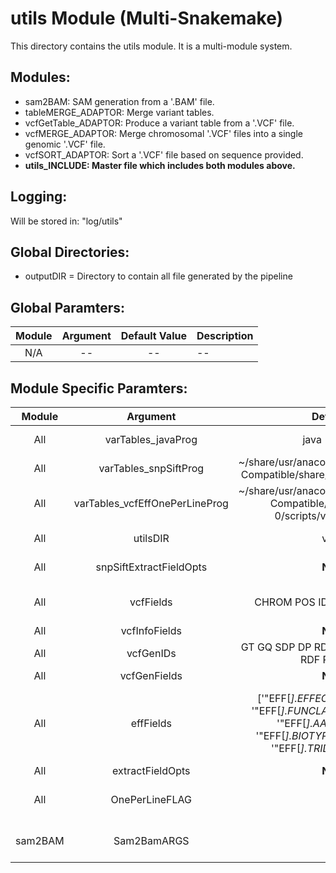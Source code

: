 # utils Module (Multi-Snakemake)
This directory contains the utils module. It is a multi-module system.

## Modules:
* sam2BAM: SAM generation from a '.BAM' file.
* tableMERGE_ADAPTOR: Merge variant tables.
* vcfGetTable_ADAPTOR: Produce a variant table from a '.VCF' file.
* vcfMERGE_ADAPTOR: Merge chromosomal '.VCF' files into a single genomic '.VCF' file.
* vcfSORT_ADAPTOR: Sort a '.VCF' file based on sequence provided.
* **utils_INCLUDE: Master file which includes both modules above.**

## Logging:
Will be stored in: "log/utils"

## Global Directories:
* outputDIR = Directory to contain all file generated by the pipeline

## Global Paramters:
Module | Argument | Default Value | Description
:--------: | :--------: | :--------: | :--------
N/A | -- | -- | -- 

## Module Specific Paramters:
Module | Argument | Default Value | Description
:--------: | :--------: | :--------: | :--------
All | varTables_javaProg | java -Xmx2G -jar | Java environment to run SnpSift.jar.
All | varTables_snpSiftProg | ~/share/usr/anaconda/4.3.0/envs/CentOS5-Compatible/share/snpeff-4.1l-0/SnpSift.jar | Version of SnpSift.jar to be used.
All | varTables_vcfEffOnePerLineProg | ~/share/usr/anaconda/4.3.0/envs/CentOS5-Compatible/share/snpeff-4.1l-0/scripts/vcfEffOnePerLine.pl | Pre-processing setup if varTablesFlag = True.
All | utilsDIR | varTables | Directory to contain the '.VCF.txt' files.
All | snpSiftExtractFieldOpts | **Not Used** | Sometimes this is set to  -e \".\", not sure why.
All | vcfFields | CHROM POS ID REF ALT QUAL FILTER | Fields to be used for SnpSift; Will end up as column headers.
All | vcfInfoFields | **Not Used** | Not sure yet.
All | vcfGenIDs | GT GQ SDP DP RD AD FREQ PVAL RBQ ABQ RDF RDR ADF ADR | Not sure yet.
All | vcfGenFields | **Not Used** | Not sure yet.
All | effFields | ['\"EFF[*].EFFECT\"', '\"EFF[*].IMPACT\"', '\"EFF[*].FUNCLASS\"', '\"EFF[*].CODON\"', '\"EFF[*].AA\"', '\"EFF[*].GENE\"', '\"EFF[*].BIOTYPE\"', '\"EFF[*].CODING\"', '\"EFF[*].TRID\"', '\"EFF[*].RANK\"'] | Fields to be used for SnpSift; Wil end up as column headers. Applicable only to older versions of SnpSift. Newer versions will utilize 'ANN' instead of 'EFF'.
All | extractFieldOpts | **Not Used** | Not sure yet.
All | OnePerLineFLAG | False | Pre-processing flag to enable use of 'SnpEff/vcfEffOnePerLine.pl'.
sam2BAM | Sam2BamARGS | -bS | Program arguments for Samtools whne converting to a '.SAM' file.
